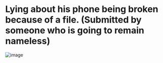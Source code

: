# Lying about his phone being broken because of a file. (Submitted by someone who is going to remain nameless)
![image](https://github.com/user-attachments/assets/4da46cb8-2420-4c62-a971-f87edaf11ff0)
